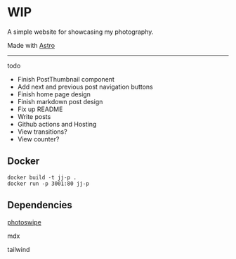 # WIP

A simple website for showcasing my photography.

Made with [Astro](https://astro.build/)

---

todo
- Finish PostThumbnail component
- Add next and previous post navigation buttons
- Finish home page design
- Finish markdown post design
- Fix up README
- Write posts
- Github actions and Hosting
- View transitions?
- View counter?

## Docker

```
docker build -t jj-p .
docker run -p 3001:80 jj-p
```

## Dependencies

[photoswipe](https://photoswipe.com/)

mdx

tailwind